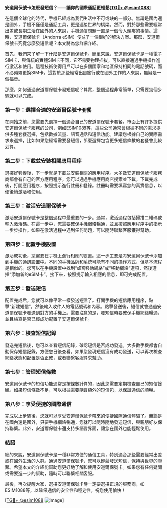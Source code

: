 **安道爾保號卡怎麽發短信？——讓你的國際通話更輕鬆[[TG💪+ @esim1088](https://t.me/s/esim1088)]**

在這個全球化的時代，手機已經成為我們生活中不可或缺的一部分。無論是國內還是國外，手機不僅僅是通話工具，更是連接世界的橋梁。然而，對於那些需要經常出差或長期生活在國外的人來說，手機通信問題一直是一個令人頭疼的事情。這時，安道爾保號卡（Andorra eSIM）便成了一個很好的解決方案。那麼，安道爾保號卡究竟怎麼發短信呢？本文將為您詳細介紹。

首先，我們來了解一下什麼是安道爾保號卡。簡單來說，安道爾保號卡是一種電子SIM卡，與傳統的實體SIM卡不同，它不需要物理插拔，可以直接通過手機操作進行激活和使用。這種技術使得用戶可以在多個國家和地區保持相同的電話號碼，而不必頻繁更換SIM卡。這對於那些經常出國旅行或在國外工作的人來說，無疑是一個福音。

那麼，如何通過安道爾保號卡發短信呢？其實，整個過程非常簡單，只需要幾個步驟就可以完成。

### **第一步：選擇合適的安道爾保號卡套餐**

在開始之前，您需要先選擇一個適合自己的安道爾保號卡套餐。市面上有許多提供安道爾保號卡服務的公司，例如ESIM1088等，這些公司通常會根據不同的需求提供多種套餐選擇，包括數據流量、語音通話和短信功能。建議您根據自己的實際需求來選擇，比如如果您經常需要發短信，那麼選擇包含更多短信條數的套餐會比較划算。

### **第二步：下載並安裝相關應用程序**

選擇好套餐後，下一步就是下載並安裝相關的應用程序。大多數安道爾保號卡服務商都會有自己的官方應用程序，您可以通過手機應用商店搜索並下載。下載完成後，打開應用程序，按照提示進行註冊和登錄。註冊時需要填寫您的真實信息，以便後續激活和使用。

### **第三步：激活安道爾保號卡**

激活安道爾保號卡是整個過程中最重要的一步。通常，激活過程包括掃描二維碼或輸入激活碼。在這一步中，您需要確保手機網絡暢通，並且按照應用程序中的指示一步步操作。如果在激活過程中遇到任何問題，可以隨時聯繫客服獲得幫助。

### **第四步：配置手機設置**

激活成功後，您需要在手機上進行相應的設置。這一步主要是將安道爾保號卡添加到手機的通訊設置中。不同的手機品牌和系統可能有不同的操作方式，但基本流程是相似的。您可以在手機設置中找到“蜂窩移動網絡”或“移動網絡”選項，然後選擇“添加新的eSIM卡”。接下來，按照提示輸入相應的信息，即可完成配置。

### **第五步：發送短信**

配置完成后，您就可以像平常一樣發送短信了。打開手機的短信應用程序，點擊“新建短信”，然後輸入收件人的電話號碼和內容。點擊發送後，短信就會通過安道爾保號卡發送到對方的手機上。需要注意的是，發短信時要確保手機網絡暢通，並且檢查是否已經成功配置了安道爾保號卡。

### **第六步：檢查短信記錄**

發送完短信後，您可以查看短信記錄，確認短信是否成功發送。大多數手機都會自動保存短信記錄，方便您日後查看。如果您發現短信沒有成功發送，可以再次檢查網絡狀態和配置是否正確，或者聯繫客服尋求幫助。

### **第七步：管理短信條數**

安道爾保號卡的短信功能通常是按條數計算的，因此您需要定期檢查自己的短信餘額。如果短信條數不足，可以根據需要購買額外的短信包，以保證通信的順暢。

### **第八步：享受便捷的國際通信**

完成以上步驟後，您就可以享受安道爾保號卡帶來的便捷國際通信體驗了。無論是在國內還是國外，只要手機網絡暢通，您就可以隨時隨地發送短信，與親朋好友保持聯繫。此外，安道爾保號卡還支持多語言界面，讓您在國外也能輕鬆使用。

### **結語**

總的來說，安道爾保號卡是一種非常方便的通信工具，特別適合那些需要經常出差或在國外生活的人群。通過安道爾保號卡，您可以輕鬆發送短信，保持與世界的聯繫。希望本文的介紹能幫助您更好地了解和使用安道爾保號卡。如果您有任何疑問或需要進一步的幫助，隨時可以聯繫相關客服。

最後，再次提醒大家，選擇安道爾保號卡時一定要選擇正規的服務商，如ESIM1088等，以確保通信的安全性和穩定性。祝您使用愉快！

[[TG💪+ @esim1088](https://t.me/s/esim1088) ![Image](https://i.postimg.cc/4NQfJmqS/Snipaste-2025-05-13-00-14-12.png)]